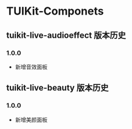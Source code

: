 # TUIKit-Componets

## tuikit-live-audioeffect 版本历史
### 1.0.0
- 新增音效面板

## tuikit-live-beauty 版本历史
### 1.0.0
- 新增美颜面板